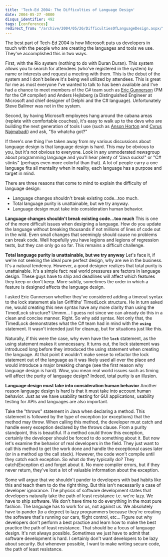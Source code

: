 ```yaml
---
title: 'Tech-Ed 2004: The Difficulties of Language Design'
date: 2004-05-27 -0800
disqus_identifier: 492
tags: [conferences]
redirect_from: "/archive/2004/05/26/DifficultiesOfLanguageDesign.aspx/"
---
```


The best part of Tech-Ed 2004 is how Microsoft puts us developers in
touch with the people who are creating the languages and tools we use.
They've accomplished this in two ways.

First, with the Rio system (nothing to do with Duran Duran). This system
allows you to search for attendees (who've registered in the system) by
name or interests and request a meeting with them. This is the debut of
the system and I don't believe it's being well utilized by attendees.
This is great for me as most everyone I've wanted to talk to has been
available and I've had a chance to meet members of the C# team such as
[Eric Gunnerson](http://blogs.msdn.com/ericgu "Eric G") (PM for the C#
compiler) and Anders Hejlsberg (a Distinguished Engineer at Microsoft
and chief designer of Delphi and the C# language). Unfortunately Steve
Ballmer was not in the system.

Second, by having Microsoft employees hang around the cabana areas
(replete with comfortable couches), it's easy to walk up to the devs who
are building the next generation of tools I use (such as [Anson
Horton](http://blogs.msdn.com/ansonh "Anson") and [Cyrus
Najmabadi](http://blogs.msdn.com/cyrusn "Cyrus")) and ask, "So whatcha
got?"

If there's one thing I've taken away from my various discussions about
language design is that language design is hard. This may be obvious to
you, but it's not obvious to everyone. Look in any unmoderated newsgroup
about programming language and you'll hear plenty of "Java sucks!" or
"C# stinks" (perhaps even more colorful than that). A lot of people
carry a one language fits all mentality when in reality, each language
has a purpose and target in mind.

There are three reasons that come to mind to explain the difficulty of
language design:

-   Language changes shouldn't break existing code...too much.
-   Total language purity is unattainable, but we try anyway.
-   Language design must take into consideration human behavior.

**Language changes shouldn't break existing code...too much**
This is one of the more difficult issues when designing a language. How
do you update the language without breaking thousands if not millions of
lines of code out in the wild. Even small changes that seemingly should
cause no problems can break code. Well hopefully you have legions and
legions of regression tests, but they can only go so far. This remains a
difficult challenge.

**Total language purity is unattainable, but we try anyway**
Let's face it, if we're not seeking the ideal pure perfect design, why
are we in the business. It's a natural tendency. However, a good
designer realizes that total purity is unattainable. It's a simple fact:
real world pressures are factors in language design. These guys have to
ship and deadlines will affect which features they keep or don't keep.
More subtly, sometimes the order in which a feature is designed affects
the language design.

I asked Eric Gunnerson whether they've considered adding a timeout
syntax to the lock statement ala Ian Griffiths' TimedLock structure. He
in turn asked me, would creating this new syntax have any more clarity
than using the TimedLock structure? Ummm... I guess not since we can
already do this in a clean and concise manner. Right. So why add syntax.
Not only that, the TimedLock demonstrates what the C# team had in mind
with the **`using`** statement. It wasn't intended just for cleanup, but
for situations just like this.

Naturally, if this were the case, why even have the **`lock`**
statement, as the using statement makes it unnecessary. It turns out,
the lock statement was introduced long before they introduced the using
statement when creating the language. At that point it wouldn't make
sense to refactor the lock statement out of the language as it was
likely used all over the place and would introduce a major breaking
change (see the first reason why language design is hard). Wow, you mean
real world issues such as timing will affect the purity of language
design? Indeed, total purity is an illusion.

**Language design must take into consideration human behavior**
Another reason language design is hard is that it must take into account
human behavior. Just as we have usability testing for GUI applications,
usability testing for APIs and languages are also important.

Take the "throws" statement in Java when declaring a method. This
statement is followed by the type of exception (or exceptions) that the
method may throw. When calling this method, the developer must catch and
handle every exception declared by the throws clause. From a purity
standpoint, this is beautiful. If a method could throw this exception,
certainly the developer should be forced to do something about it. But
now let's examine the behavior of real developers in the field. They
just want to call this method to get the work done and handle the
exceptional cases later (or in a method up the call stack). However, the
code won't compile until they catch each exception. So what do they
typically do? They catch(Exception e) and forget about it. No more
compiler errors, but if they never return, they've lost a lot of
valuable information about the exception.

Some will argue that we shouldn't pander to developers with bad habits
like this and teach them to do the right thing. But this isn't
necessarily a case of developer ignorance. The physics of software
development states that developers naturally take the path of least
resistance i.e. we're lazy. We have to ship software. We don't have time
to do everything in the most pure fashion. The language has to work for
us, not against us. We absolutely have to pander (to a degree) to lazy
programmers because they're creating the software that's running our
cars, flight control, etc... Figure out why developers don't perform a
best practice and learn how to make the best practice the path of least
resistance. That should be a focus of language design. It's not always
possible. Sometimes we just have to admit that software development is
hard. I certainly don't want developers to be lazy about security. But
whenever possible, I want to make writing secure code, the path of least
resistance.

